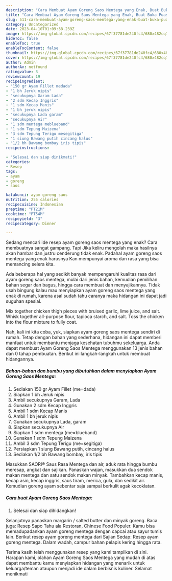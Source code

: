 ```yaml
---
description: "Cara Membuat Ayam Goreng Saos Mentega yang Enak, Buat Buka Puasa}"
title: "Cara Membuat Ayam Goreng Saos Mentega yang Enak, Buat Buka Puasa}"
slug: 511-cara-membuat-ayam-goreng-saos-mentega-yang-enak-buat-buka-puasa
category: Uncategorized
date: 2023-04-10T01:09:38.239Z
image: https://img-global.cpcdn.com/recipes/67f37781de240fc4/680x482cq70/ayam-goreng-saos-mentega-foto-resep-utama.jpg
hideToc: false
enableToc: true
enableTocContent: false
thumbnail: https://img-global.cpcdn.com/recipes/67f37781de240fc4/680x482cq70/ayam-goreng-saos-mentega-foto-resep-utama.jpg
cover: https://img-global.cpcdn.com/recipes/67f37781de240fc4/680x482cq70/ayam-goreng-saos-mentega-foto-resep-utama.jpg
author: Admin
authorAv: notfound
ratingvalue: 3
reviewcount: 19
recipeingredient:
- "150 gr Ayam Fillet medada"
- "1 bh Jeruk nipis"
- "secukupnya Garam Lada"
- "2 sdm Kecap Inggris"
- "1 sdm Kecap Manis"
- "1 bh jeruk nipis"
- "secukupnya Lada garam"
- "secukupnya Air"
- "1 sdm mentega meblueband"
- "1 sdm Tepung Maizena"
- "3 sdm Tepung Terigu mesegitiga"
- "1 siung Bawang putih cincang halus"
- "1/2 bh Bawang bombay iris tipis"
recipeinstructions:

- "Selesai dan siap dinikmati!"
categories:
- Resep
tags:
- ayam
- goreng
- saos

katakunci: ayam goreng saos 
nutrition: 255 calories
recipecuisine: Indonesian
preptime: "PT21M"
cooktime: "PT54M"
recipeyield: "3"
recipecategory: Dinner

---
```



Sedang mencari ide resep ayam goreng saos mentega yang enak? Cara membuatnya sangat gampang. Tapi Jika keliru mengolah maka hasilnya akan hambar dan justru cenderung tidak enak. Padahal ayam goreng saos mentega yang enak harusnya Kan mempunyai aroma dan rasa yang bisa memancing selera kita.


Ada beberapa hal yang sedikit banyak mempengaruhi kualitas rasa dari ayam goreng saos mentega, mulai dari jenis bahan, kemudian pemilihan bahan segar dan bagus, hingga cara membuat dan menyajikannya. Tidak usah bingung kalau mau menyiapkan ayam goreng saos mentega yang enak di rumah, karena asal sudah tahu caranya maka hidangan ini dapat jadi suguhan spesial.

Mix together chicken thigh pieces with bruised garlic, lime juice, and salt. Whisk together all-purpose flour, tapioca starch, and salt. Toss the chicken into the flour mixture to fully coat.


Nah, kali ini kita coba, yuk, siapkan ayam goreng saos mentega sendiri di rumah. Tetap dengan bahan yang sederhana, hidangan ini dapat memberi manfaat untuk membantu menjaga kesehatan tubuhmu sekeluarga. Anda dapat membuat Ayam Goreng Saos Mentega menggunakan 13 jenis bahan dan 0 tahap pembuatan. Berikut ini langkah-langkah untuk membuat hidangannya.

<!--inarticleads1-->

##### Bahan-bahan dan bumbu yang dibutuhkan dalam menyiapkan Ayam Goreng Saos Mentega:

1. Sediakan 150 gr Ayam Fillet (me=dada)
1. Siapkan 1 bh Jeruk nipis
1. Ambil secukupnya Garam, Lada
1. Gunakan 2 sdm Kecap Inggris
1. Ambil 1 sdm Kecap Manis
1. Ambil 1 bh jeruk nipis
1. Gunakan secukupnya Lada, garam
1. Siapkan secukupnya Air
1. Siapkan 1 sdm mentega (me=blueband)
1. Gunakan 1 sdm Tepung Maizena
1. Ambil 3 sdm Tepung Terigu (me=segitiga)
1. Persiapkan 1 siung Bawang putih, cincang halus
1. Sediakan 1/2 bh Bawang bombay, iris tipis


Masukkan SAORI® Saus Rasa Mentega dan air, aduk rata hingga bumbu meresap, angkat dan sajikan. Panaskan wajan, masukkan dua sendok makan mentega dan satu sendok makan minyak. Tambahkan kecap manis, kecap asin, kecap inggris, saus tiram, merica, gula, dan sedikit air. Kemudian goreng ayam sebentar saja sampai berkulit agak kecoklatan. 

<!--inarticleads2-->

##### Cara buat Ayam Goreng Saos Mentega:


1. Selesai dan siap dihidangkan!

Selanjutnya panaskan margarin / salted butter dan minyak goreng. Baca juga: Resep Sapo Tahu ala Restoran, Chinese Food Populer. Kamu bisa memadupadankan ayam goreng mentega dengan capcai atau sayur tumis lain. Berikut resep ayam goreng mentega dari Sajian Sedap: Resep ayam goreng mentega. Dalam wadah, campur bahan pelapis kering hingga rata. 

Terima kasih telah menggunakan resep yang kami tampilkan di sini. Harapan kami, olahan Ayam Goreng Saos Mentega yang mudah di atas dapat membantu kamu menyiapkan hidangan yang menarik untuk keluarga/teman ataupun menjadi ide dalam berbisnis kuliner. Selamat menikmati
